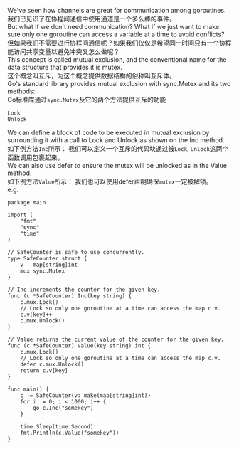 We've seen how channels are great for communication among goroutines.    
我们已见识了在协程间通信中使用通道是一个多么棒的事件。     
But what if we don't need communication? What if we just want to make sure only one goroutine can access a variable at a time to avoid conflicts?    
但如果我们不需要进行协程间通信呢？如果我们仅仅是希望同一时间只有一个协程能访问共享变量以避免冲突又怎么做呢？       
This concept is called mutual exclusion, and the conventional name for the data structure that provides it is mutex.   
这个概念叫互斥，为这个概念提供数据结构的俗称叫互斥体。        
Go's standard library provides mutual exclusion with sync.Mutex and its two methods:    
Go标准库通过`sync.Mutex`及它的两个方法提供互斥的功能     
```
Lock
Unlock
```
We can define a block of code to be executed in mutual exclusion by surrounding it with a call to Lock and Unlock as shown on the Inc method.     
如下例方法`Inc`所示： 我们可以定义一个互斥的代码块通过被`Lock`, `Unlock`这两个函数调用包裹起来。       
We can also use defer to ensure the mutex will be unlocked as in the Value method.     
如下例方法`Value`所示： 我们也可以使用defer声明确保`mutex`一定被解锁。       
e.g.
```golang
package main

import (
	"fmt"
	"sync"
	"time"
)

// SafeCounter is safe to use concurrently.
type SafeCounter struct {
	v   map[string]int
	mux sync.Mutex
}

// Inc increments the counter for the given key.
func (c *SafeCounter) Inc(key string) {
	c.mux.Lock()
	// Lock so only one goroutine at a time can access the map c.v.
	c.v[key]++
	c.mux.Unlock()
}

// Value returns the current value of the counter for the given key.
func (c *SafeCounter) Value(key string) int {
	c.mux.Lock()
	// Lock so only one goroutine at a time can access the map c.v.
	defer c.mux.Unlock()
	return c.v[key]
}

func main() {
	c := SafeCounter{v: make(map[string]int)}
	for i := 0; i < 1000; i++ {
		go c.Inc("somekey")
	}

	time.Sleep(time.Second)
	fmt.Println(c.Value("somekey"))
}

```
